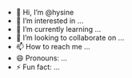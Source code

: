 - 👋 Hi, I’m @hysine
- 👀 I’m interested in ...
- 🌱 I’m currently learning ...
- 💞️ I’m looking to collaborate on ...
- 📫 How to reach me ...
- 😄 Pronouns: ...
- ⚡ Fun fact: ...

<!---
hysine/hysine is a ✨ special ✨ repository because its `README.md` (this file) appears on your GitHub profile.
You can click the Preview link to take a look at your changes.
--->
